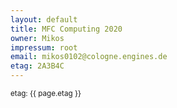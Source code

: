```yaml
---
layout: default
title: MFC Computing 2020
owner: Mikos
impressum: root
email: mikos0102@cologne.engines.de
etag: 2A3B4C
---
```

<small>etag: {{ page.etag }}</small>
<br/>
